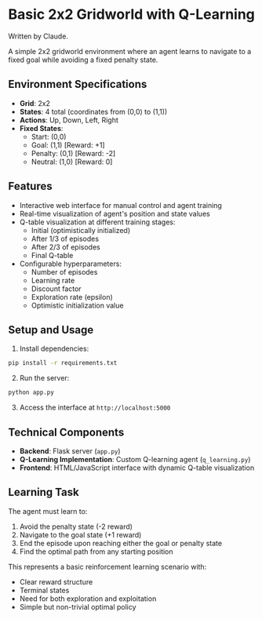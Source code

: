 # Basic 2x2 Gridworld with Q-Learning

Written by Claude.

A simple 2x2 gridworld environment where an agent learns to navigate to a fixed goal while avoiding a fixed penalty state.

## Environment Specifications

- **Grid**: 2x2
- **States**: 4 total (coordinates from (0,0) to (1,1))
- **Actions**: Up, Down, Left, Right
- **Fixed States**:
  - Start: (0,0)
  - Goal: (1,1) [Reward: +1]
  - Penalty: (0,1) [Reward: -2]
  - Neutral: (1,0) [Reward: 0]

## Features

- Interactive web interface for manual control and agent training
- Real-time visualization of agent's position and state values
- Q-table visualization at different training stages:
  - Initial (optimistically initialized)
  - After 1/3 of episodes
  - After 2/3 of episodes
  - Final Q-table
- Configurable hyperparameters:
  - Number of episodes
  - Learning rate
  - Discount factor
  - Exploration rate (epsilon)
  - Optimistic initialization value

## Setup and Usage

1. Install dependencies:
```bash
pip install -r requirements.txt
```

2. Run the server:
```bash
python app.py
```

3. Access the interface at `http://localhost:5000`

## Technical Components

- **Backend**: Flask server (`app.py`)
- **Q-Learning Implementation**: Custom Q-learning agent (`q_learning.py`)
- **Frontend**: HTML/JavaScript interface with dynamic Q-table visualization

## Learning Task

The agent must learn to:
1. Avoid the penalty state (-2 reward)
2. Navigate to the goal state (+1 reward)
3. End the episode upon reaching either the goal or penalty state
4. Find the optimal path from any starting position

This represents a basic reinforcement learning scenario with:
- Clear reward structure
- Terminal states
- Need for both exploration and exploitation
- Simple but non-trivial optimal policy 